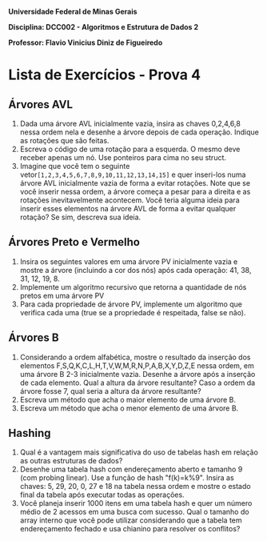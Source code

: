 **Universidade Federal de Minas Gerais**

**Disciplina: DCC002 - Algoritmos e Estrutura de Dados 2**

**Professor: Flavio Vinicius Diniz de Figueiredo**

# Lista de Exercícios - Prova 4

## Árvores AVL

1. Dada uma árvore AVL inicialmente vazia, insira as chaves 0,2,4,6,8 nessa
   ordem nela e desenhe a árvore depois de cada operação. Indique as rotações
   que são feitas.
1. Escreva o código de uma rotação para a esquerda. O mesmo deve receber apenas
   um nó. Use ponteiros para cima no seu struct.
1. Imagine que você tem o seguinte vetor`[1,2,3,4,5,6,7,8,9,10,11,12,13,14,15]`
   e quer inseri-los numa árvore AVL inicialmente vazia de forma a evitar
   rotações.  Note que se você inserir nessa ordem, a árvore começa a pesar
   para a direita e as rotações inevitavelmente acontecem. Você teria alguma
   ideia para inserir esses elementos na árvore AVL de forma a evitar qualquer
   rotação? Se sim, descreva sua ideia.

## Árvores Preto e Vermelho

1. Insira os seguintes valores em uma árvore PV inicialmente vazia e mostre a
   árvore (incluindo a cor dos nós) após cada operação: 41, 38, 31, 12, 19, 8.
1. Implemente um algoritmo recursivo que retorna a quantidade de nós pretos em
   uma árvore PV
1. Para cada propriedade de árvore PV, implemente um algoritmo que verifica
   cada uma (true se a propriedade é respeitada, false se não).

## Árvores B

1. Considerando a ordem alfabética, mostre o resultado da inserção dos
   elementos F,S,Q,K,C,L,H,T,V,W,M,R,N,P,A,B,X,Y,D,Z,E nessa ordem, em uma
   árvore B 2-3 inicialmente vazia. Desenhe a árvore após a inserção de cada
   elemento. Qual a altura da árvore resultante? Caso a ordem da árvore fosse
   7, qual seria a altura da árvore resultante?
1. Escreva um método que acha o maior elemento de uma árvore B.
1. Escreva um método que acha o menor elemento de uma árvore B.

## Hashing

1. Qual é a vantagem mais significativa do uso de tabelas hash em relação as
   outras estruturas de dados?
1. Desenhe uma tabela hash com endereçamento aberto e tamanho 9 (com probing
   linear).  Use a função de hash "f(k)=k%9". Insira as chaves: 5, 29, 20, 0,
   27 e 18 na tabela nessa ordem e mostre o estado final da tabela após
   executar todas as operações.
1. Você planeja inserir 1000 itens em uma tabela hash e quer um número médio de
   2 acessos em uma busca com sucesso. Qual o tamanho do array interno que você
   pode utilizar considerando que a tabela tem endereçamento fechado e usa
   chianino para resolver os conflitos?
